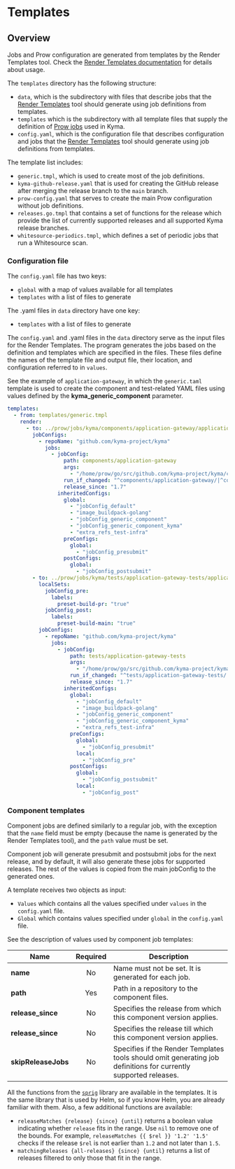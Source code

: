 # Templates

## Overview

Jobs and Prow configuration are generated from templates by the Render Templates tool. Check
the [Render Templates documentation](../cmd/tools/rendertemplates/README.md) for details about usage.

The `templates` directory has the following structure:

- `data`, which is the subdirectory with files that describe jobs that
  the [Render Templates](../cmd/tools/rendertemplates) tool should generate using job definitions from templates.
- `templates` which is the subdirectory with all template files that supply the definition of [Prow jobs](../prow/jobs) used in Kyma.
- `config.yaml`, which is the configuration file that describes configuration and jobs that
  the [Render Templates](../cmd/tools/rendertemplates) tool should generate using job definitions from templates.

The template list includes:

- `generic.tmpl`, which is used to create most of the job definitions.
- `kyma-github-release.yaml` that is used for creating the GitHub release after merging the release branch to the `main` branch.
- `prow-config.yaml` that serves to create the main Prow configuration without job definitions.
- `releases.go.tmpl` that contains a set of functions for the release which provide the list of currently supported releases and all supported Kyma release branches.
- `whitesource-periodics.tmpl`, which defines a set of periodic jobs that run a Whitesource scan.

### Configuration file

The `config.yaml` file has two keys:

- `global` with a map of values available for all templates
- `templates` with a list of files to generate

The .yaml files in `data` directory have one key:

- `templates` with a list of files to generate

The `config.yaml` and .yaml files in the `data` directory serve as the input files for the Render Templates. The program generates the jobs based on the definition and templates which are specified in the files. These files define the names of the template file and output file, their location, and configuration referred to in `values`.

See the example of `application-gateway`, in which the `generic.taml` template is used to create the component and test-related YAML files using values defined by the **kyma_generic_component** parameter.

```yaml
templates:
  - from: templates/generic.tmpl
    render:
      - to: ../prow/jobs/kyma/components/application-gateway/application-gateway-generic.yaml
        jobConfigs:
          - repoName: "github.com/kyma-project/kyma"
            jobs:
              - jobConfig:
                  path: components/application-gateway
                  args:
                    - "/home/prow/go/src/github.com/kyma-project/kyma/components/application-gateway"
                  run_if_changed: "^components/application-gateway/|^common/makefiles/"
                  release_since: "1.7"
                inheritedConfigs:
                  global:
                    - "jobConfig_default"
                    - "image_buildpack-golang"
                    - "jobConfig_generic_component"
                    - "jobConfig_generic_component_kyma"
                    - "extra_refs_test-infra"
                  preConfigs:
                    global:
                      - "jobConfig_presubmit"
                  postConfigs:
                    global:
                      - "jobConfig_postsubmit"
        - to: ../prow/jobs/kyma/tests/application-gateway-tests/application-gateway-tests-generic.yaml
          localSets:
            jobConfig_pre:
              labels:
                preset-build-pr: "true"
            jobConfig_post:
              labels:
                preset-build-main: "true"
          jobConfigs:
            - repoName: "github.com/kyma-project/kyma"
              jobs:
                - jobConfig:
                    path: tests/application-gateway-tests
                    args:
                      - "/home/prow/go/src/github.com/kyma-project/kyma/tests/application-gateway-tests"
                    run_if_changed: "^tests/application-gateway-tests/|^common/makefiles/"
                    release_since: "1.7"
                  inheritedConfigs:
                    global:
                      - "jobConfig_default"
                      - "image_buildpack-golang"
                      - "jobConfig_generic_component"
                      - "jobConfig_generic_component_kyma"
                      - "extra_refs_test-infra"
                    preConfigs:
                      global:
                        - "jobConfig_presubmit"
                      local:
                        - "jobConfig_pre"
                    postConfigs:
                      global:
                        - "jobConfig_postsubmit"
                      local:
                        - "jobConfig_post"
```

### Component templates

Component jobs are defined similarly to a regular job, with the exception that the `name` field must be empty (because the name is generated by the Render Templates tool), and the `path` value must be set.

Component job will generate presubmit and postsubmit jobs for the next release, and by default, it will also generate these jobs for supported releases.
The rest of the values is copied from the main jobConfig to the generated ones.

A template receives two objects as input:
- `Values` which contains all the values specified under `values` in the `config.yaml` file.
- `Global` which contains values specified under `global` in the `config.yaml` file.

See the description of values used by component job templates:

| Name | Required | Description |
|------| :-------------: |------|
| **name** | No | Name must not be set. It is generated for each job. |
| **path** | Yes | Path in a repository to the component files. |
| **release_since** | No |  Specifies the release from which this component version applies. |
| **release_since** | No |  Specifies the release till which this component version applies.  |
| **skipReleaseJobs** | No | Specifies if the Render Templates tools should omit generating job definitions for currently supported releases. |

All the functions from the [`sprig`](https://github.com/Masterminds/sprig) library are available in the templates. It is the same library that is used by Helm, so if you know Helm, you are already familiar with them. Also, a few additional functions are available:
- `releaseMatches {release} {since} {until}` returns a boolean value indicating whether `release` fits in the range. Use `nil` to remove one of the bounds. For example, `releaseMatches {{ $rel }} '1.2' '1.5'` checks if the release `$rel` is not earlier than `1.2` and not later than `1.5`.
- `matchingReleases {all-releases} {since} {until}` returns a list of releases filtered to only those that fit in the range.

